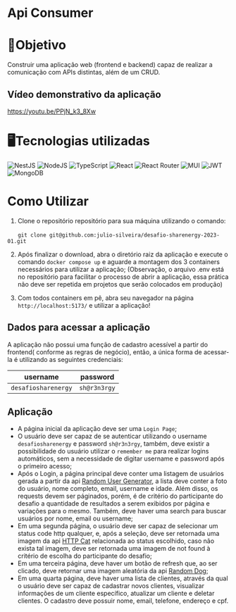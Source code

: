 # Api Consumer

# 🎯Objetivo

Construir uma aplicação web (frontend e backend) capaz de realizar a comunicação com APIs distintas, além de um CRUD.

## Vídeo demonstrativo da aplicação
  https://youtu.be/PPjN_k3_8Xw
  
  
# 🖥️Tecnologias utilizadas
  
  ![NestJS](https://img.shields.io/badge/nestjs-%23E0234E.svg?style=for-the-badge&logo=nestjs&logoColor=white)
  ![NodeJS](https://img.shields.io/badge/node.js-6DA55F?style=for-the-badge&logo=node.js&logoColor=white)
  ![TypeScript](https://img.shields.io/badge/typescript-%23007ACC.svg?style=for-the-badge&logo=typescript&logoColor=white)
  ![React](https://img.shields.io/badge/react-%2320232a.svg?style=for-the-badge&logo=react&logoColor=%2361DAFB)
  ![React Router](https://img.shields.io/badge/React_Router-CA4245?style=for-the-badge&logo=react-router&logoColor=white)
  ![MUI](https://img.shields.io/badge/MUI-%230081CB.svg?style=for-the-badge&logo=mui&logoColor=white)
  ![JWT](https://img.shields.io/badge/JWT-black?style=for-the-badge&logo=JSON%20web%20tokens)
  ![MongoDB](https://img.shields.io/badge/MongoDB-%234ea94b.svg?style=for-the-badge&logo=mongodb&logoColor=white)

  
  
# Como Utilizar

1. Clone o repositório repositório para sua máquina utilizando o comando: 
  
&nbsp;&nbsp;&nbsp;&nbsp;&nbsp;&nbsp;`git clone git@github.com:julio-silveira/desafio-sharenergy-2023-01.git`

2. Após finalizar o download, abra o diretório raiz da aplicação e execute o comando `docker compose up` e aguarde a montagem dos 3 containers necessários para utilizar a aplicação; (Observação, o arquivo .env está no repositório para facilitar o processo de abrir a aplicação, essa prática não deve ser repetida em projetos que serão colocados em produção)

3. Com todos containers em pê, abra seu navegador na página `http://localhost:5173/` e utilizar a aplicação!

## Dados para acessar a aplicação

  A aplicação não possui uma função de cadastro acessível a partir do frontend( conforme as regras de negócio), então, a única forma de acessar-la é utilizando as seguintes credenciais:
  
  | username | password |
  |:--------:|:--------:|
  |`desafiosharenergy`  |`sh@r3n3rgy`    |

## Aplicação

- A página inicial da aplicação deve ser uma `Login Page`;
- O usuário deve ser capaz de se autenticar utilizando o username `desafiosharenergy` e password `sh@r3n3rgy`, também, deve existir a possibilidade do usuário utilizar o `remember me` para realizar logins automáticos, sem a necessidade de digitar username e password após o primeiro acesso;
- Após o Login, a página principal deve conter uma listagem de usuários gerada a partir da api [Random User Generator](https://randomuser.me/), a lista deve conter a foto do usuário, nome completo, email, username e idade. Além disso, os requests devem ser páginados, porém, é de critério do participante do desafio a quantidade de resultados a serem exibidos por página e variações para o mesmo. Também, deve haver uma search para buscar usuários por nome, email ou username;
- Em uma segunda página, o usuário deve ser capaz de selecionar um status code http qualquer, e, após a seleção, deve ser retornada uma imagem da api [HTTP Cat](https://http.cat/) relacionada ao status escolhido, caso não exista tal imagem, deve ser retornada uma imagem de not found à critério de escolha do participante do desafio;
- Em uma terceira página, deve haver um botão de refresh que, ao ser clicado, deve retornar uma imagem aleatória da api [Random Dog](https://random.dog/);
- Em uma quarta página, deve haver uma lista de clientes, através da qual o usuário deve ser capaz de cadastrar novos clientes, visualizar informações de um cliente específico, atualizar um cliente e deletar clientes. O cadastro deve possuir nome, email, telefone, endereço e cpf.


